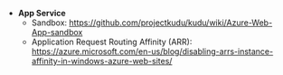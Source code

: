 + **App Service**
  + Sandbox: https://github.com/projectkudu/kudu/wiki/Azure-Web-App-sandbox  
  + Application Request Routing Affinity (ARR): https://azure.microsoft.com/en-us/blog/disabling-arrs-instance-affinity-in-windows-azure-web-sites/
